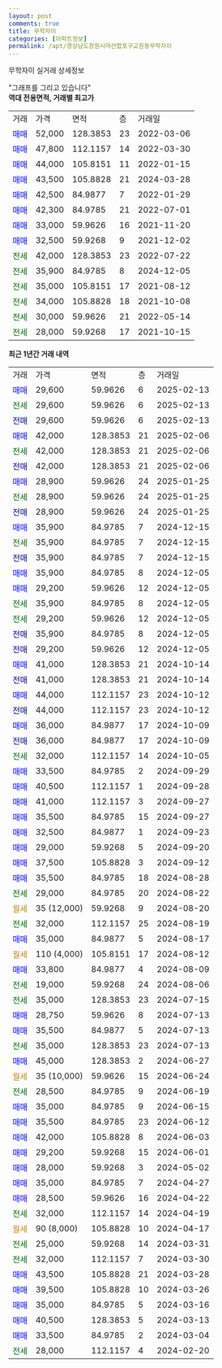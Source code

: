 ```yaml
---
layout: post
comments: true
title: 무학자이
categories: [아파트정보]
permalink: /apt/경상남도창원시마산합포구교원동무학자이
---
```


무학자이 실거래 상세정보

<script type="text/javascript">
  google.charts.load('current', {'packages':['line', 'corechart']});
  google.charts.setOnLoadCallback(drawChart);

  function drawChart() {
    var data = new google.visualization.DataTable();
    data.addColumn('date', '거래일');
    data.addColumn('number', "매매");
    data.addColumn('number', "전세");
    data.addColumn('number', "전매");

    data.addRows([[new Date(Date.parse("2025-02-13")), 29600, null, null], [new Date(Date.parse("2025-02-13")), null, 29600, null], [new Date(Date.parse("2025-02-13")), null, null, 29600], [new Date(Date.parse("2025-02-06")), 42000, null, null], [new Date(Date.parse("2025-02-06")), null, 42000, null], [new Date(Date.parse("2025-02-06")), null, null, 42000], [new Date(Date.parse("2025-01-25")), 28900, null, null], [new Date(Date.parse("2025-01-25")), null, 28900, null], [new Date(Date.parse("2025-01-25")), null, null, 28900], [new Date(Date.parse("2024-12-15")), 35900, null, null], [new Date(Date.parse("2024-12-15")), null, 35900, null], [new Date(Date.parse("2024-12-15")), null, null, 35900], [new Date(Date.parse("2024-12-05")), 35900, null, null], [new Date(Date.parse("2024-12-05")), 29200, null, null], [new Date(Date.parse("2024-12-05")), null, 35900, null], [new Date(Date.parse("2024-12-05")), null, 29200, null], [new Date(Date.parse("2024-12-05")), null, null, 35900], [new Date(Date.parse("2024-12-05")), null, null, 29200], [new Date(Date.parse("2024-10-14")), 41000, null, null], [new Date(Date.parse("2024-10-14")), null, null, 41000], [new Date(Date.parse("2024-10-12")), 44000, null, null], [new Date(Date.parse("2024-10-12")), null, null, 44000], [new Date(Date.parse("2024-10-09")), 36000, null, null], [new Date(Date.parse("2024-10-09")), null, null, 36000], [new Date(Date.parse("2024-10-05")), null, 32000, null], [new Date(Date.parse("2024-09-29")), 33500, null, null], [new Date(Date.parse("2024-09-28")), 40500, null, null], [new Date(Date.parse("2024-09-27")), 41000, null, null], [new Date(Date.parse("2024-09-27")), 35500, null, null], [new Date(Date.parse("2024-09-23")), 32500, null, null], [new Date(Date.parse("2024-09-20")), 29000, null, null], [new Date(Date.parse("2024-09-12")), 37500, null, null], [new Date(Date.parse("2024-08-28")), 35500, null, null], [new Date(Date.parse("2024-08-22")), null, 29000, null], [new Date(Date.parse("2024-08-20")), null, null, null], [new Date(Date.parse("2024-08-19")), null, 32000, null], [new Date(Date.parse("2024-08-17")), 35000, null, null], [new Date(Date.parse("2024-08-12")), null, null, null], [new Date(Date.parse("2024-08-09")), 33800, null, null], [new Date(Date.parse("2024-08-06")), null, 19000, null], [new Date(Date.parse("2024-07-15")), null, 35000, null], [new Date(Date.parse("2024-07-13")), 28750, null, null], [new Date(Date.parse("2024-07-13")), 35500, null, null], [new Date(Date.parse("2024-07-13")), null, 35000, null], [new Date(Date.parse("2024-06-27")), 45000, null, null], [new Date(Date.parse("2024-06-24")), null, null, null], [new Date(Date.parse("2024-06-19")), null, 28500, null], [new Date(Date.parse("2024-06-15")), 35000, null, null], [new Date(Date.parse("2024-06-12")), 35500, null, null], [new Date(Date.parse("2024-06-03")), 42000, null, null], [new Date(Date.parse("2024-06-01")), 29200, null, null], [new Date(Date.parse("2024-05-02")), 28000, null, null], [new Date(Date.parse("2024-04-27")), 35000, null, null], [new Date(Date.parse("2024-04-22")), 28500, null, null], [new Date(Date.parse("2024-04-19")), null, 32000, null], [new Date(Date.parse("2024-04-17")), null, null, null], [new Date(Date.parse("2024-03-31")), null, 25000, null], [new Date(Date.parse("2024-03-30")), null, 32000, null], [new Date(Date.parse("2024-03-28")), 43500, null, null], [new Date(Date.parse("2024-03-26")), 39500, null, null], [new Date(Date.parse("2024-03-16")), 35000, null, null], [new Date(Date.parse("2024-03-13")), 40500, null, null], [new Date(Date.parse("2024-03-04")), 33500, null, null], [new Date(Date.parse("2024-02-20")), null, 28000, null]]);

    var options = {
      hAxis: {
        format: 'yyyy/MM/dd'
      },    
      lineWidth: 0,
      pointsVisible: true,    
      title: '최근 1년간 유형별 실거래가 분포',
      legend: { position: 'bottom' }
    };

    var formatter = new google.visualization.NumberFormat({pattern:'###,###'} );
    formatter.format(data, 1);
    formatter.format(data, 2);
    
    setTimeout(function() {
        var chart = new google.visualization.LineChart(document.getElementById('columnchart_material'));
        chart.draw(data, (options));
        document.getElementById('loading').style.display = 'none';
    }, 200);
  }
</script>


<div id="loading" style="z-index:20; display: block; margin-left: 0px">"그래프를 그리고 있습니다"</div>
<div id="columnchart_material" style="width: 95%; margin-left: 0px; display: block"></div>
<!-- contents start -->
<b>역대 전용면적, 거래별 최고가</b>
<table class="sortable">
    <tr>
      <td>거래</td>
      <td>가격</td>
      <td>면적</td>
      <td>층</td>
      <td>거래일</td>
    </tr>
        <tr>
          <td><a style="color: blue">매매</a></td>
          <td>52,000</td>
          <td>128.3853</td>
          <td>23</td>
          <td>2022-03-06</td>
        </tr>            <tr>
          <td><a style="color: blue">매매</a></td>
          <td>47,800</td>
          <td>112.1157</td>
          <td>14</td>
          <td>2022-03-30</td>
        </tr>            <tr>
          <td><a style="color: blue">매매</a></td>
          <td>44,000</td>
          <td>105.8151</td>
          <td>11</td>
          <td>2022-01-15</td>
        </tr>            <tr>
          <td><a style="color: blue">매매</a></td>
          <td>43,500</td>
          <td>105.8828</td>
          <td>21</td>
          <td>2024-03-28</td>
        </tr>            <tr>
          <td><a style="color: blue">매매</a></td>
          <td>42,500</td>
          <td>84.9877</td>
          <td>7</td>
          <td>2022-01-29</td>
        </tr>            <tr>
          <td><a style="color: blue">매매</a></td>
          <td>42,300</td>
          <td>84.9785</td>
          <td>21</td>
          <td>2022-07-01</td>
        </tr>            <tr>
          <td><a style="color: blue">매매</a></td>
          <td>33,000</td>
          <td>59.9626</td>
          <td>16</td>
          <td>2021-11-20</td>
        </tr>            <tr>
          <td><a style="color: blue">매매</a></td>
          <td>32,500</td>
          <td>59.9268</td>
          <td>9</td>
          <td>2021-12-02</td>
        </tr>        
        <tr>
              <td><a style="color: darkgreen">전세</a></td>
              <td>42,000</td>
              <td>128.3853</td>
              <td>23</td>
              <td>2022-07-22</td>
            </tr>            <tr>
              <td><a style="color: darkgreen">전세</a></td>
              <td>35,900</td>
              <td>84.9785</td>
              <td>8</td>
              <td>2024-12-05</td>
            </tr>            <tr>
              <td><a style="color: darkgreen">전세</a></td>
              <td>35,000</td>
              <td>105.8151</td>
              <td>17</td>
              <td>2021-08-12</td>
            </tr>            <tr>
              <td><a style="color: darkgreen">전세</a></td>
              <td>34,000</td>
              <td>105.8828</td>
              <td>18</td>
              <td>2021-10-08</td>
            </tr>            <tr>
              <td><a style="color: darkgreen">전세</a></td>
              <td>30,000</td>
              <td>59.9626</td>
              <td>21</td>
              <td>2022-05-14</td>
            </tr>            <tr>
              <td><a style="color: darkgreen">전세</a></td>
              <td>28,000</td>
              <td>59.9268</td>
              <td>17</td>
              <td>2021-10-15</td>
            </tr>        
    
</table>

<b>최근 1년간 거래 내역</b>

<table class="sortable">
    <tr>
      <td>거래</td>
      <td>가격</td>
      <td>면적</td>
      <td>층</td>
      <td>거래일</td>
    </tr>
    <tr>
      <td><a style="color: blue">매매</a></td>
      <td>29,600</td>
      <td>59.9626</td>
      <td>6</td>
      <td>2025-02-13</td>
    </tr>          <tr>
      <td><a style="color: darkgreen">전세</a></td>
      <td>29,600</td>
      <td>59.9626</td>
      <td>6</td>
      <td>2025-02-13</td>
    </tr>          <tr>
      <td><a style="color: darkblue">전매</a></td>
      <td>29,600</td>
      <td>59.9626</td>
      <td>6</td>
      <td>2025-02-13</td>
    </tr>          <tr>
      <td><a style="color: blue">매매</a></td>
      <td>42,000</td>
      <td>128.3853</td>
      <td>21</td>
      <td>2025-02-06</td>
    </tr>          <tr>
      <td><a style="color: darkgreen">전세</a></td>
      <td>42,000</td>
      <td>128.3853</td>
      <td>21</td>
      <td>2025-02-06</td>
    </tr>          <tr>
      <td><a style="color: darkblue">전매</a></td>
      <td>42,000</td>
      <td>128.3853</td>
      <td>21</td>
      <td>2025-02-06</td>
    </tr>          <tr>
      <td><a style="color: blue">매매</a></td>
      <td>28,900</td>
      <td>59.9626</td>
      <td>24</td>
      <td>2025-01-25</td>
    </tr>          <tr>
      <td><a style="color: darkgreen">전세</a></td>
      <td>28,900</td>
      <td>59.9626</td>
      <td>24</td>
      <td>2025-01-25</td>
    </tr>          <tr>
      <td><a style="color: darkblue">전매</a></td>
      <td>28,900</td>
      <td>59.9626</td>
      <td>24</td>
      <td>2025-01-25</td>
    </tr>          <tr>
      <td><a style="color: blue">매매</a></td>
      <td>35,900</td>
      <td>84.9785</td>
      <td>7</td>
      <td>2024-12-15</td>
    </tr>          <tr>
      <td><a style="color: darkgreen">전세</a></td>
      <td>35,900</td>
      <td>84.9785</td>
      <td>7</td>
      <td>2024-12-15</td>
    </tr>          <tr>
      <td><a style="color: darkblue">전매</a></td>
      <td>35,900</td>
      <td>84.9785</td>
      <td>7</td>
      <td>2024-12-15</td>
    </tr>          <tr>
      <td><a style="color: blue">매매</a></td>
      <td>35,900</td>
      <td>84.9785</td>
      <td>8</td>
      <td>2024-12-05</td>
    </tr>          <tr>
      <td><a style="color: blue">매매</a></td>
      <td>29,200</td>
      <td>59.9626</td>
      <td>12</td>
      <td>2024-12-05</td>
    </tr>          <tr>
      <td><a style="color: darkgreen">전세</a></td>
      <td>35,900</td>
      <td>84.9785</td>
      <td>8</td>
      <td>2024-12-05</td>
    </tr>          <tr>
      <td><a style="color: darkgreen">전세</a></td>
      <td>29,200</td>
      <td>59.9626</td>
      <td>12</td>
      <td>2024-12-05</td>
    </tr>          <tr>
      <td><a style="color: darkblue">전매</a></td>
      <td>35,900</td>
      <td>84.9785</td>
      <td>8</td>
      <td>2024-12-05</td>
    </tr>          <tr>
      <td><a style="color: darkblue">전매</a></td>
      <td>29,200</td>
      <td>59.9626</td>
      <td>12</td>
      <td>2024-12-05</td>
    </tr>          <tr>
      <td><a style="color: blue">매매</a></td>
      <td>41,000</td>
      <td>128.3853</td>
      <td>21</td>
      <td>2024-10-14</td>
    </tr>          <tr>
      <td><a style="color: darkblue">전매</a></td>
      <td>41,000</td>
      <td>128.3853</td>
      <td>21</td>
      <td>2024-10-14</td>
    </tr>          <tr>
      <td><a style="color: blue">매매</a></td>
      <td>44,000</td>
      <td>112.1157</td>
      <td>23</td>
      <td>2024-10-12</td>
    </tr>          <tr>
      <td><a style="color: darkblue">전매</a></td>
      <td>44,000</td>
      <td>112.1157</td>
      <td>23</td>
      <td>2024-10-12</td>
    </tr>          <tr>
      <td><a style="color: blue">매매</a></td>
      <td>36,000</td>
      <td>84.9877</td>
      <td>17</td>
      <td>2024-10-09</td>
    </tr>          <tr>
      <td><a style="color: darkblue">전매</a></td>
      <td>36,000</td>
      <td>84.9877</td>
      <td>17</td>
      <td>2024-10-09</td>
    </tr>          <tr>
      <td><a style="color: darkgreen">전세</a></td>
      <td>32,000</td>
      <td>112.1157</td>
      <td>14</td>
      <td>2024-10-05</td>
    </tr>          <tr>
      <td><a style="color: blue">매매</a></td>
      <td>33,500</td>
      <td>84.9785</td>
      <td>2</td>
      <td>2024-09-29</td>
    </tr>          <tr>
      <td><a style="color: blue">매매</a></td>
      <td>40,500</td>
      <td>112.1157</td>
      <td>1</td>
      <td>2024-09-28</td>
    </tr>          <tr>
      <td><a style="color: blue">매매</a></td>
      <td>41,000</td>
      <td>112.1157</td>
      <td>3</td>
      <td>2024-09-27</td>
    </tr>          <tr>
      <td><a style="color: blue">매매</a></td>
      <td>35,500</td>
      <td>84.9785</td>
      <td>15</td>
      <td>2024-09-27</td>
    </tr>          <tr>
      <td><a style="color: blue">매매</a></td>
      <td>32,500</td>
      <td>84.9877</td>
      <td>1</td>
      <td>2024-09-23</td>
    </tr>          <tr>
      <td><a style="color: blue">매매</a></td>
      <td>29,000</td>
      <td>59.9268</td>
      <td>5</td>
      <td>2024-09-20</td>
    </tr>          <tr>
      <td><a style="color: blue">매매</a></td>
      <td>37,500</td>
      <td>105.8828</td>
      <td>3</td>
      <td>2024-09-12</td>
    </tr>          <tr>
      <td><a style="color: blue">매매</a></td>
      <td>35,500</td>
      <td>84.9785</td>
      <td>18</td>
      <td>2024-08-28</td>
    </tr>          <tr>
      <td><a style="color: darkgreen">전세</a></td>
      <td>29,000</td>
      <td>84.9785</td>
      <td>20</td>
      <td>2024-08-22</td>
    </tr>          <tr>
      <td><a style="color: darkgoldenrod">월세</a></td>
      <td>35 (12,000)</td>
      <td>59.9268</td>
      <td>9</td>
      <td>2024-08-20</td>
    </tr>          <tr>
      <td><a style="color: darkgreen">전세</a></td>
      <td>32,000</td>
      <td>112.1157</td>
      <td>25</td>
      <td>2024-08-19</td>
    </tr>          <tr>
      <td><a style="color: blue">매매</a></td>
      <td>35,000</td>
      <td>84.9877</td>
      <td>5</td>
      <td>2024-08-17</td>
    </tr>          <tr>
      <td><a style="color: darkgoldenrod">월세</a></td>
      <td>110 (4,000)</td>
      <td>105.8151</td>
      <td>17</td>
      <td>2024-08-12</td>
    </tr>          <tr>
      <td><a style="color: blue">매매</a></td>
      <td>33,800</td>
      <td>84.9877</td>
      <td>4</td>
      <td>2024-08-09</td>
    </tr>          <tr>
      <td><a style="color: darkgreen">전세</a></td>
      <td>19,000</td>
      <td>59.9268</td>
      <td>24</td>
      <td>2024-08-06</td>
    </tr>          <tr>
      <td><a style="color: darkgreen">전세</a></td>
      <td>35,000</td>
      <td>128.3853</td>
      <td>23</td>
      <td>2024-07-15</td>
    </tr>          <tr>
      <td><a style="color: blue">매매</a></td>
      <td>28,750</td>
      <td>59.9626</td>
      <td>8</td>
      <td>2024-07-13</td>
    </tr>          <tr>
      <td><a style="color: blue">매매</a></td>
      <td>35,500</td>
      <td>84.9877</td>
      <td>5</td>
      <td>2024-07-13</td>
    </tr>          <tr>
      <td><a style="color: darkgreen">전세</a></td>
      <td>35,000</td>
      <td>128.3853</td>
      <td>23</td>
      <td>2024-07-13</td>
    </tr>          <tr>
      <td><a style="color: blue">매매</a></td>
      <td>45,000</td>
      <td>128.3853</td>
      <td>2</td>
      <td>2024-06-27</td>
    </tr>          <tr>
      <td><a style="color: darkgoldenrod">월세</a></td>
      <td>35 (10,000)</td>
      <td>59.9626</td>
      <td>15</td>
      <td>2024-06-24</td>
    </tr>          <tr>
      <td><a style="color: darkgreen">전세</a></td>
      <td>28,500</td>
      <td>84.9785</td>
      <td>9</td>
      <td>2024-06-19</td>
    </tr>          <tr>
      <td><a style="color: blue">매매</a></td>
      <td>35,000</td>
      <td>84.9785</td>
      <td>9</td>
      <td>2024-06-15</td>
    </tr>          <tr>
      <td><a style="color: blue">매매</a></td>
      <td>35,500</td>
      <td>84.9785</td>
      <td>23</td>
      <td>2024-06-12</td>
    </tr>          <tr>
      <td><a style="color: blue">매매</a></td>
      <td>42,000</td>
      <td>105.8828</td>
      <td>8</td>
      <td>2024-06-03</td>
    </tr>          <tr>
      <td><a style="color: blue">매매</a></td>
      <td>29,200</td>
      <td>59.9268</td>
      <td>15</td>
      <td>2024-06-01</td>
    </tr>          <tr>
      <td><a style="color: blue">매매</a></td>
      <td>28,000</td>
      <td>59.9268</td>
      <td>3</td>
      <td>2024-05-02</td>
    </tr>          <tr>
      <td><a style="color: blue">매매</a></td>
      <td>35,000</td>
      <td>84.9785</td>
      <td>7</td>
      <td>2024-04-27</td>
    </tr>          <tr>
      <td><a style="color: blue">매매</a></td>
      <td>28,500</td>
      <td>59.9626</td>
      <td>16</td>
      <td>2024-04-22</td>
    </tr>          <tr>
      <td><a style="color: darkgreen">전세</a></td>
      <td>32,000</td>
      <td>112.1157</td>
      <td>14</td>
      <td>2024-04-19</td>
    </tr>          <tr>
      <td><a style="color: darkgoldenrod">월세</a></td>
      <td>90 (8,000)</td>
      <td>105.8828</td>
      <td>10</td>
      <td>2024-04-17</td>
    </tr>          <tr>
      <td><a style="color: darkgreen">전세</a></td>
      <td>25,000</td>
      <td>59.9268</td>
      <td>14</td>
      <td>2024-03-31</td>
    </tr>          <tr>
      <td><a style="color: darkgreen">전세</a></td>
      <td>32,000</td>
      <td>112.1157</td>
      <td>7</td>
      <td>2024-03-30</td>
    </tr>          <tr>
      <td><a style="color: blue">매매</a></td>
      <td>43,500</td>
      <td>105.8828</td>
      <td>21</td>
      <td>2024-03-28</td>
    </tr>          <tr>
      <td><a style="color: blue">매매</a></td>
      <td>39,500</td>
      <td>105.8828</td>
      <td>10</td>
      <td>2024-03-26</td>
    </tr>          <tr>
      <td><a style="color: blue">매매</a></td>
      <td>35,000</td>
      <td>84.9785</td>
      <td>5</td>
      <td>2024-03-16</td>
    </tr>          <tr>
      <td><a style="color: blue">매매</a></td>
      <td>40,500</td>
      <td>128.3853</td>
      <td>5</td>
      <td>2024-03-13</td>
    </tr>          <tr>
      <td><a style="color: blue">매매</a></td>
      <td>33,500</td>
      <td>84.9785</td>
      <td>2</td>
      <td>2024-03-04</td>
    </tr>          <tr>
      <td><a style="color: darkgreen">전세</a></td>
      <td>28,000</td>
      <td>112.1157</td>
      <td>4</td>
      <td>2024-02-20</td>
    </tr>      </table>
<!-- contents end -->    

